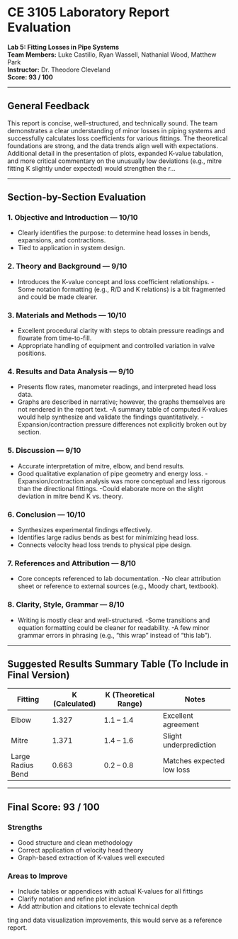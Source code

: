 
# CE 3105 Laboratory Report Evaluation  
**Lab 5: Fitting Losses in Pipe Systems**  
**Team Members:** Luke Castillo, Ryan Wassell, Nathanial Wood, Matthew Park  
**Instructor:** Dr. Theodore Cleveland  
**Score: 93 / 100**

---

## General Feedback

This report is concise, well-structured, and technically sound. The team demonstrates a clear understanding of minor losses in piping systems and successfully calculates loss coefficients for various fittings. The theoretical foundations are strong, and the data trends align well with expectations. Additional detail in the presentation of plots, expanded K-value tabulation, and more critical commentary on the unusually low deviations (e.g., mitre fitting K slightly under expected) would strengthen the r...

---

## Section-by-Section Evaluation

### 1. **Objective and Introduction** — **10/10**
-  Clearly identifies the purpose: to determine head losses in bends, expansions, and contractions.
-  Tied to application in system design.

### 2. **Theory and Background** — **9/10**
-  Introduces the K-value concept and loss coefficient relationships.
-Some notation formatting (e.g., R/D and K relations) is a bit fragmented and could be made clearer.

### 3. **Materials and Methods** — **10/10**
-  Excellent procedural clarity with steps to obtain pressure readings and flowrate from time-to-fill.
-  Appropriate handling of equipment and controlled variation in valve positions.

### 4. **Results and Data Analysis** — **9/10**
-  Presents flow rates, manometer readings, and interpreted head loss data.
-  Graphs are described in narrative; however, the graphs themselves are not rendered in the report text.
-A summary table of computed K-values would help synthesize and validate the findings quantitatively.
-Expansion/contraction pressure differences not explicitly broken out by section.

### 5. **Discussion** — **9/10**
-  Accurate interpretation of mitre, elbow, and bend results.
-  Good qualitative explanation of pipe geometry and energy loss.
-Expansion/contraction analysis was more conceptual and less rigorous than the directional fittings.
-Could elaborate more on the slight deviation in mitre bend K vs. theory.

### 6. **Conclusion** — **10/10**
-  Synthesizes experimental findings effectively.
-  Identifies large radius bends as best for minimizing head loss.
-  Connects velocity head loss trends to physical pipe design.

### 7. **References and Attribution** — **8/10**
-  Core concepts referenced to lab documentation.
-No clear attribution sheet or reference to external sources (e.g., Moody chart, textbook).

### 8. **Clarity, Style, Grammar** — **8/10**
-  Writing is mostly clear and well-structured.
-Some transitions and equation formatting could be cleaner for readability.
-A few minor grammar errors in phrasing (e.g., “this wrap” instead of “this lab”).

---

##  Suggested Results Summary Table (To Include in Final Version)

| Fitting              | K (Calculated) | K (Theoretical Range) | Notes                            |
|----------------------|----------------|------------------------|----------------------------------|
| Elbow                | 1.327          | 1.1 – 1.4              | Excellent agreement              |
| Mitre                | 1.371          | 1.4 – 1.6              | Slight underprediction           |
| Large Radius Bend    | 0.663          | 0.2 – 0.8              | Matches expected low loss        |

---

##  Final Score: **93 / 100**

### **Strengths**
- Good structure and clean methodology
- Correct application of velocity head theory
- Graph-based extraction of K-values well executed

###  **Areas to Improve**
- Include tables or appendices with actual K-values for all fittings
- Clarify notation and refine plot inclusion
- Add attribution and citations to elevate technical depth

ting and data visualization improvements, this would serve as a reference report.
